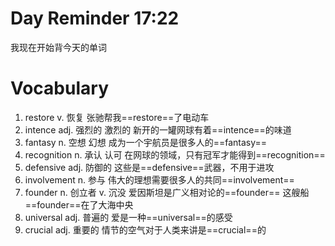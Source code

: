 
# Day Reminder 17:22

我现在开始背今天的单词

# Vocabulary

1. restore v. 恢复
   张驰帮我==restore==了电动车
2. intence adj. 强烈的 激烈的
   新开的一罐网球有着==intence==的味道
3. fantasy n. 空想 幻想
   成为一个宇航员是很多人的==fantasy==
4. recognition n. 承认 认可
   在网球的领域，只有冠军才能得到==recognition==
5. defensive adj. 防御的 
   这些是==defensive==武器，不用于进攻
6. involvement n. 参与
   伟大的理想需要很多人的共同==involvement==
7. founder n. 创立者 v. 沉没
   爱因斯坦是广义相对论的==founder==
   这艘船==founder==在了大海中央
8. universal adj. 普遍的
   爱是一种==universal==的感受
9. crucial adj. 重要的
   情节的空气对于人类来讲是==crucial==的